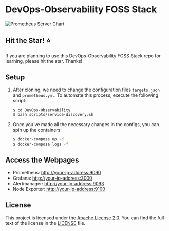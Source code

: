 # DevOps-Observability FOSS Stack

![Prometheus Server Chart](https://github.com/Allu-Philip/DevOps-Observability/assets/33429916/8287cec1-aa63-4896-9336-83059683c9f5)


## Hit the Star! ⭐
If you are planning to use this DevOps-Observability FOSS Stack repo for learning, please hit the star. Thanks!

## Setup

1. After cloning, we need to change the configuration files `targets.json` and `prometheus.yml`. To automate this process, execute the following script:

    ```bash
    $ cd DevOps-Observability
    $ bash scripts/service-discovery.sh
    ```

2. Once you've made all the necessary changes in the configs, you can spin up the containers:

    ```bash
    $ docker-compose up -d
    $ docker-compose logs -f
    ```

## Access the Webpages

- Prometheus: [http://your-ip-address:9090](http://your-ip-address:9090)
- Grafana: [http://your-ip-address:3000](http://your-ip-address:3000)
- Alertmanager: [http://your-ip-address:9093](http://your-ip-address:9093)
- Node Exporter: [http://your-ip-address:9100](http://your-ip-address:9100)

## License

This project is licensed under the [Apache License 2.0](LICENSE). You can find the full text of the license in the [LICENSE](LICENSE) file.
